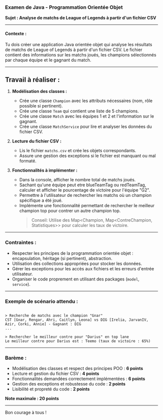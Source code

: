 ### Examen de Java - Programmation Orientée Objet  
**Sujet : Analyse de matchs de League of Legends à partir d'un fichier CSV**

---

#### **Contexte :**
Tu dois créer une application Java orientée objet qui analyse les résultats de matchs de League of Legends à partir d'un fichier CSV. Le fichier contient des informations sur les matchs joués, les champions sélectionnés par chaque équipe et le gagnant du match.

---


## **Travail à réaliser :**
1. **Modélisation des classes :**
   - Crée une classe `Champion` avec les attributs nécessaires (nom, rôle possible si pertinent).
   - Crée une classe `Team` qui contient une liste de 5 champions.
   - Crée une classe `Match` avec les équipes 1 et 2 et l'information sur le gagnant.
   - Crée une classe `MatchService` pour lire et analyser les données du fichier CSV.

2. **Lecture du fichier CSV :**
   - Lis le fichier `matchs.csv` et crée les objets correspondants.
   - Assure une gestion des exceptions si le fichier est manquant ou mal formaté.

3. **Fonctionnalités à implémenter :**
   - Dans la console, afficher le nombre total de matchs joués.
   - Sachant qu'une équipe peut etre blueTeamTag ou redTeamTag, calculer et afficher le pourcentage de victoire pour l'équipe "G2".
   - Permettre à l'utilisateur de rechercher les matchs où un champion spécifique a été joué.
   - Implémente une fonctionnalité permettant de rechercher le meilleur champion top pour contrer un autre champion top.
      > Conseil: Utilise des Map<Champion, Map<ContreChampion, Statistiques>> pour calculer les taux de victoire.

---


### **Contraintes :**
- Respecter les principes de la programmation orientée objet : encapsulation, héritage (si pertinent), abstraction.
- Utilisation des collections appropriées pour stocker les données.
- Gérer les exceptions pour les accès aux fichiers et les erreurs d'entrée utilisateur.
- Organiser le code proprement en utilisant des packages (`model`, `service`).

---

### **Exemple de scénario attendu :**
```

> Recherche de matchs avec le champion "Gnar"
CST [Gnar, Rengar, Ahri, Caitlyn, Leona] vs DIG [Irelia, JarvanIV, Azir, Corki, Annie] - Gagnant : DIG
...

> Rechercher le meilleur contre pour "Darius" en top lane
Le meilleur contre pour Darius est : Teemo (taux de victoire : 65%)
```

---

### **Barème :**
- Modélisation des classes et respect des principes POO : **6 points**
- Lecture et gestion du fichier CSV : **4 points**
- Fonctionnalités demandées correctement implémentées : **6 points**
- Gestion des exceptions et robustesse du code : **2 points**
- Lisibilité et propreté du code : **2 points**

**Note maximale : 20 points**

---

Bon courage à tous !

